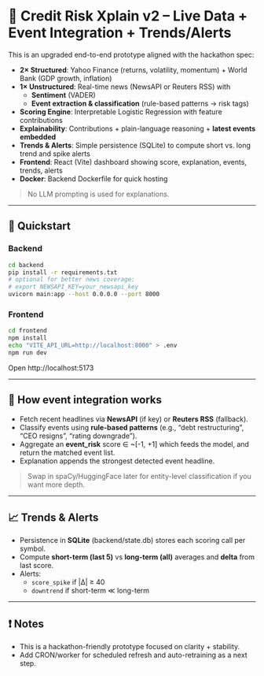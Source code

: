 # 🏦 Credit Risk Xplain v2 – Live Data + Event Integration + Trends/Alerts

This is an upgraded end-to-end prototype aligned with the hackathon spec:

- **2× Structured**: Yahoo Finance (returns, volatility, momentum) + World Bank (GDP growth, inflation)
- **1× Unstructured**: Real-time news (NewsAPI or Reuters RSS) with
  - **Sentiment** (VADER)
  - **Event extraction & classification** (rule-based patterns → risk tags)
- **Scoring Engine**: Interpretable Logistic Regression with feature contributions
- **Explainability**: Contributions + plain-language reasoning + **latest events embedded**
- **Trends & Alerts**: Simple persistence (SQLite) to compute short vs. long trend and spike alerts
- **Frontend**: React (Vite) dashboard showing score, explanation, events, trends, alerts
- **Docker**: Backend Dockerfile for quick hosting

> No LLM prompting is used for explanations.

---

## 🚀 Quickstart

### Backend
```bash
cd backend
pip install -r requirements.txt
# optional for better news coverage:
# export NEWSAPI_KEY=your_newsapi_key
uvicorn main:app --host 0.0.0.0 --port 8000
```

### Frontend
```bash
cd frontend
npm install
echo "VITE_API_URL=http://localhost:8000" > .env
npm run dev
```

Open http://localhost:5173

---

## 🧠 How event integration works
- Fetch recent headlines via **NewsAPI** (if key) or **Reuters RSS** (fallback).
- Classify events using **rule-based patterns** (e.g., “debt restructuring”, “CEO resigns”, “rating downgrade”).
- Aggregate an **event_risk** score ∈ ~[-1, +1] which feeds the model, and return the matched event list.
- Explanation appends the strongest detected event headline.

> Swap in spaCy/HuggingFace later for entity-level classification if you want more depth.

---

## 📈 Trends & Alerts
- Persistence in **SQLite** (backend/state.db) stores each scoring call per symbol.
- Compute **short-term (last 5)** vs **long-term (all)** averages and **delta** from last score.
- Alerts:
  - `score_spike` if |Δ| ≥ 40
  - `downtrend` if short-term ≪ long-term

---

## ❗ Notes
- This is a hackathon-friendly prototype focused on clarity + stability.
- Add CRON/worker for scheduled refresh and auto-retraining as a next step.
